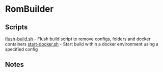 # RomBuilder

## Scripts

[flush-build.sh](scripts/flush-build.sh) - Flush build script to remove configs, folders and docker containers
[start-docker.sh](scripts/start-docker.sh) - Start build within a docker environment using a specified config

## Notes
